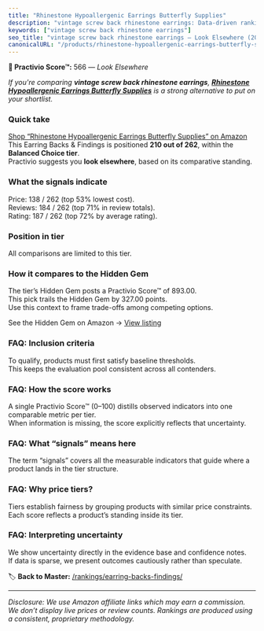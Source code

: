 ```yaml
---
title: "Rhinestone Hypoallergenic Earrings Butterfly Supplies"
description: "vintage screw back rhinestone earrings: Data-driven ranking using the Practivio Score™. Positioned by quality, value, demand, findability, momentum."
keywords: ["vintage screw back rhinestone earrings"]
seo_title: "vintage screw back rhinestone earrings — Look Elsewhere (2025)"
canonicalURL: "/products/rhinestone-hypoallergenic-earrings-butterfly-supplies-B09CDP71V8/"
---
```


**🚫 Practivio Score™:** 566 — _Look Elsewhere_


*If you're comparing **vintage screw back rhinestone earrings**, **[Rhinestone Hypoallergenic Earrings Butterfly Supplies](https://www.amazon.com/dp/B09CDP71V8?tag=practivio-20)** is a strong alternative to put on your shortlist.*
### Quick take
[Shop “Rhinestone Hypoallergenic Earrings Butterfly Supplies” on Amazon](https://www.amazon.com/dp/B09CDP71V8?tag=practivio-20)
This Earring Backs & Findings is positioned **210 out of 262**, within the **Balanced Choice tier**.  
Practivio suggests you **look elsewhere**, based on its comparative standing.

### What the signals indicate
Price: 138 / 262 (top 53% lowest cost).  
Reviews: 184 / 262 (top 71% in review totals).  
Rating: 187 / 262 (top 72% by average rating).  

### Position in tier
All comparisons are limited to this tier.

### How it compares to the Hidden Gem
The tier’s Hidden Gem posts a Practivio Score™ of 893.00.  
This pick trails the Hidden Gem by 327.00 points.  
Use this context to frame trade-offs among competing options.  

See the Hidden Gem on Amazon → [View listing](https://www.amazon.com/dp/B083428HLR?tag=practivio-20)

### FAQ: Inclusion criteria
To qualify, products must first satisfy baseline thresholds.  
This keeps the evaluation pool consistent across all contenders.

### FAQ: How the score works
A single Practivio Score™ (0–100) distills observed indicators into one comparable metric per tier.  
When information is missing, the score explicitly reflects that uncertainty.

### FAQ: What “signals” means here
The term “signals” covers all the measurable indicators that guide where a product lands in the tier structure.

### FAQ: Why price tiers?
Tiers establish fairness by grouping products with similar price constraints.  
Each score reflects a product’s standing inside its tier.

### FAQ: Interpreting uncertainty
We show uncertainty directly in the evidence base and confidence notes.  
If data is sparse, we present outcomes cautiously rather than speculate.


🏷️ **Back to Master:** [/rankings/earring-backs-findings/](/rankings/earring-backs-findings/)

---
_Disclosure: We use Amazon affiliate links which may earn a commission. We don’t display live prices or review counts. Rankings are produced using a consistent, proprietary methodology._
